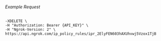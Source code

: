 
###### Example Request
```curl \
-XDELETE \
-H "Authorization: Bearer {API_KEY}" \
-H "Ngrok-Version: 2" \
https://api.ngrok.com/ip_policy_rules/ipr_2ElyFEN603hAXUhvwj5Vzox1TjB
